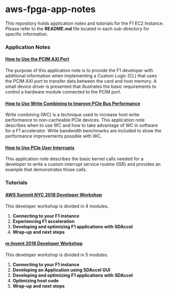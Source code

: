 # aws-fpga-app-notes
This repository holds application notes and tutorials for the F1 EC2 Instance. Please refer to the **README.md** file located in each sub-directory for specific information.

### Application Notes

#### [How to Use the PCIM AXI Port](/Using-PCIM-Port)
The purpose of this application note is to provide the F1 developer with additional information when implementing a Custom Logic (CL) that uses the PCIM AXI port to transfer data between the card and host memory. A small device driver is presented that illustrates the basic requirements to control a hardware module connected to the PCIM port.

#### [How to Use Write Combining to Improve PCIe Bus Performance](/Using-PCIe-Write-Combining)
Write combining (WC) is a technique used to increase host write performance to non-cacheable PCIe devices. This application note describes when to use WC and how to take advantage of WC in software for a F1 accelerator. Write bandwidth benchmarks are included to show the performance improvements possible with WC.

#### [How to Use PCIe User Interrupts](/Using-PCIe-Interrupts)
This application note describes the basic kernel calls needed for a developer to write a custom interrupt service routine (ISR) and provides an example that demonstrates those calls.

### Tutorials

#### [AWS Summit NYC 2018 Developer Workshop](/NYC_Summit18_Developer_Workshop)

This developer workshop is divided in 4 modules.

1. **Connecting to your F1 instance**
1. **Experiencing F1 acceleration**
1. **Developing and optimizing F1 applications with SDAccel**
1. **Wrap-up and next steps**

#### [re:Invent 2018 Developer Workshop](/reInvent18_Developer_Workshop)

This developer workshop is divided in 5 modules.

1. **Connecting to your F1 instance**
1. **Developing an Application using SDAccel GUI**
1. **Developing and optimizing F1 applications with SDAccel**
1. **Optimizing host code**
1. **Wrap-up and next steps**

